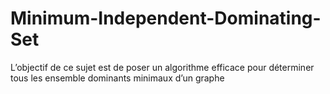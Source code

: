 # Minimum-Independent-Dominating-Set
L’objectif de ce sujet est de poser un algorithme efficace pour
déterminer tous les ensemble dominants minimaux d’un graphe
